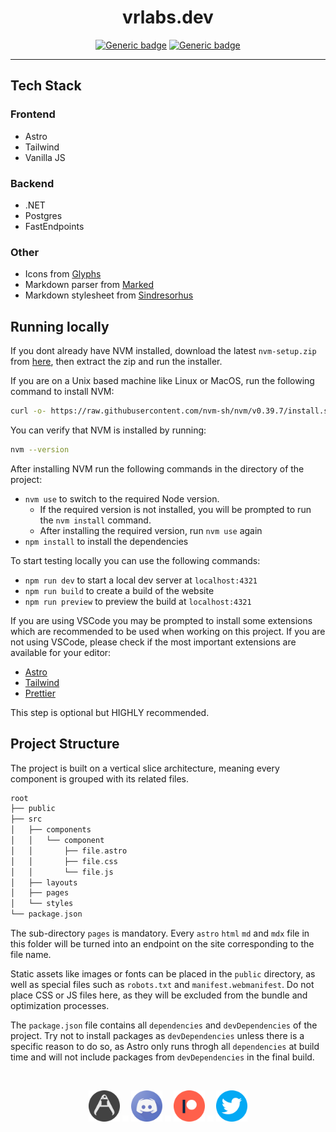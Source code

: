 <div align="center">

# vrlabs.dev

[![Generic badge](https://img.shields.io/discord/706913824607043605?color=%237289da&label=DISCORD&logo=Discord&style=for-the-badge)](https://discord.vrlabs.dev/)
[![Generic badge](https://img.shields.io/endpoint.svg?url=https%3A%2F%2Fshieldsio-patreon.vercel.app%2Fapi%3Fusername%3Dvrlabs%26type%3Dpatrons&style=for-the-badge)](https://patreon.vrlabs.dev/)

</div>

---

## Tech Stack

### Frontend

* Astro
* Tailwind
* Vanilla JS

### Backend

* .NET
* Postgres
* FastEndpoints

### Other

* Icons from [Glyphs](https://glyphs.fyi)
* Markdown parser from [Marked](https://marked.js.org)
* Markdown stylesheet from [Sindresorhus](https://github.com/sindresorhus/github-markdown-css)

## Running locally

If you dont already have NVM installed, download the latest ``nvm-setup.zip`` from [here](https://github.com/coreybutler/nvm-windows/releases), then extract the zip and run the installer.

If you are on a Unix based machine like Linux or MacOS, run the following command to install NVM:

```bash
curl -o- https://raw.githubusercontent.com/nvm-sh/nvm/v0.39.7/install.sh | bash
```

You can verify that NVM is installed by running:

```bash
nvm --version
```

After installing NVM run the following commands in the directory of the project:

* ``nvm use`` to switch to the required Node version.
  * If the required version is not installed, you will be prompted to run the ``nvm install`` command.
  * After installing the required version, run ``nvm use`` again
* ``npm install`` to install the dependencies

To start testing locally you can use the following commands:

* ``npm run dev`` to start a local dev server at ``localhost:4321``
* ``npm run build`` to create a build of the website
* ``npm run preview`` to preview the build at ``localhost:4321``

If you are using VSCode you may be prompted to install some extensions which are recommended to be used when working on this project. If you are not using VSCode, please check if the most important extensions are available for your editor:

* [Astro](https://docs.astro.build/en/editor-setup/)
* [Tailwind](https://tailwindcss.com/docs/editor-setup)
* [Prettier](https://prettier.io/docs/en/editors.html)

This step is optional but HIGHLY recommended.

## Project Structure

The project is built on a vertical slice architecture, meaning every component is grouped with its related files.

```c
root
├── public
├── src
│   ├── components
│   │   └── component
│   │       ├── file.astro
│   │       ├── file.css
│   │       └── file.js
│   ├── layouts
│   ├── pages
│   └── styles
└── package.json
```

The sub-directory ``pages`` is mandatory. Every  ``astro`` ``html`` ``md`` and ``mdx`` file in this folder will be turned into an endpoint on the site corresponding to the file name.

Static assets like images or fonts can be placed in the ``public`` directory, as well as special files such as ``robots.txt`` and ``manifest.webmanifest``. Do not place CSS or JS files here, as they will be excluded from the bundle and optimization processes.

The ``package.json`` file contains all ``dependencies`` and ``devDependencies`` of the project. Try not to install packages as ``devDependencies`` unless there is a specific reason to do so, as Astro only runs throgh all ``dependencies`` at build time and will not include packages from ``devDependencies`` in the final build.

​

<div align="center">

[<img src="https://github.com/VRLabs/Resources/raw/main/Icons/VRLabs.png" width="50" height="50">](https://vrlabs.dev "VRLabs")
<img src="https://github.com/VRLabs/Resources/raw/main/Icons/Empty.png" width="10">
[<img src="https://github.com/VRLabs/Resources/raw/main/Icons/Discord.png" width="50" height="50">](https://discord.vrlabs.dev/ "VRLabs")
<img src="https://github.com/VRLabs/Resources/raw/main/Icons/Empty.png" width="10">
[<img src="https://github.com/VRLabs/Resources/raw/main/Icons/Patreon.png" width="50" height="50">](https://patreon.vrlabs.dev/ "VRLabs")
<img src="https://github.com/VRLabs/Resources/raw/main/Icons/Empty.png" width="10">
[<img src="https://github.com/VRLabs/Resources/raw/main/Icons/Twitter.png" width="50" height="50">](https://twitter.com/vrlabsdev "VRLabs")

</div>